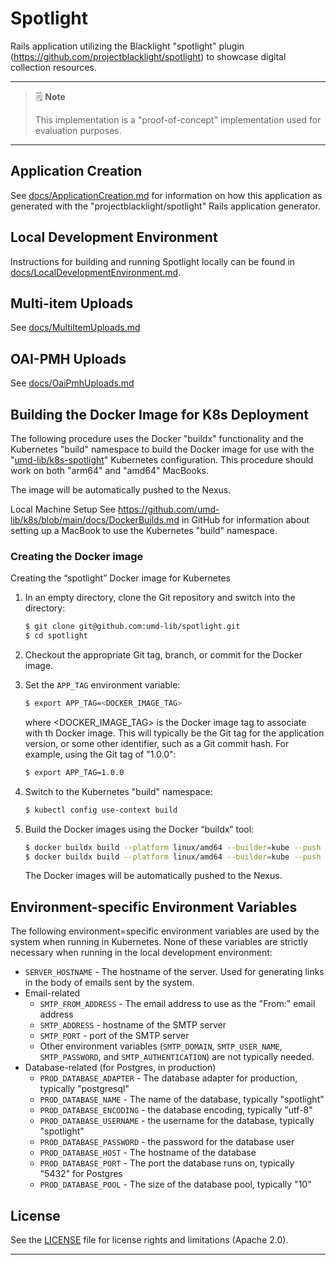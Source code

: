 # Spotlight

Rails application utilizing the Blacklight "spotlight" plugin
(<https://github.com/projectblacklight/spotlight>) to showcase digital
collection resources.

----

> 🗒️ **Note**
>
> This implementation is a "proof-of-concept" implementation used for evaluation
> purposes.

----

## Application Creation

See [docs/ApplicationCreation.md](docs/ApplicationCreation.md) for information
on how this application as generated with the "projectblacklight/spotlight"
Rails application generator.

## Local Development Environment

Instructions for building and running Spotlight locally can be found in
[docs/LocalDevelopmentEnvironment.md](docs/LocalDevelopmentEnvironment.md).

## Multi-item Uploads

See [docs/MultiItemUploads.md](docs/MultiItemUploads.md)

## OAI-PMH Uploads

See [docs/OaiPmhUploads.md](docs/OaiPmhUploads.md)

## Building the Docker Image for K8s Deployment

The following procedure uses the Docker "buildx" functionality and the
Kubernetes "build" namespace to build the Docker image for use with the
"[umd-lib/k8s-spotlight][k8s-spotlight]" Kubernetes configuration. This
procedure should work on both "arm64" and "amd64" MacBooks.

The image will be automatically pushed to the Nexus.

Local Machine Setup
See <https://github.com/umd-lib/k8s/blob/main/docs/DockerBuilds.md> in GitHub
for information about setting up a MacBook to use the Kubernetes "build"
namespace.

### Creating the Docker image

Creating the “spotlight” Docker image for Kubernetes

1. In an empty directory, clone the Git repository and switch into the
   directory:

    ```zsh
    $ git clone git@github.com:umd-lib/spotlight.git
    $ cd spotlight
    ```

2. Checkout the appropriate Git tag, branch, or commit for the Docker image.

3. Set the `APP_TAG` environment variable:

    ```zsh
    $ export APP_TAG=<DOCKER_IMAGE_TAG>
    ```

   where \<DOCKER_IMAGE_TAG> is the Docker image tag to associate with th
   Docker image. This will typically be the Git tag for the application version,
   or some other identifier, such as a Git commit hash. For example, using
   the Git tag of "1.0.0":

    ```zsh
    $ export APP_TAG=1.0.0
    ```

4. Switch to the Kubernetes "build" namespace:

    ```zsh
    $ kubectl config use-context build
    ```

5. Build the Docker images using the Docker “buildx” tool:

    ```zsh
    $ docker buildx build --platform linux/amd64 --builder=kube --push --no-cache -t docker.lib.umd.edu/spotlight:$APP_TAG -f Dockerfile .
    $ docker buildx build --platform linux/amd64 --builder=kube --push --no-cache -t docker.lib.umd.edu/spotlight-solr:$APP_TAG -f Dockerfile.solr .
    ```

   The Docker images will be automatically pushed to the Nexus.

## Environment-specific Environment Variables

The following environment=specific environment variables are used by the system
 when running in Kubernetes. None of these variables are strictly necessary when
running in the local development environment:

* `SERVER_HOSTNAME` - The hostname of the server. Used for generating links in
  the body of emails sent by the system.
* Email-related
  * `SMTP_FROM_ADDRESS` - The email address to use as the "From:" email address
  * `SMTP_ADDRESS` - hostname of the SMTP server
  * `SMTP_PORT` - port of the SMTP server
  * Other environment variables (`SMTP_DOMAIN`, `SMTP_USER_NAME`,
    `SMTP_PASSWORD`, and `SMTP_AUTHENTICATION`) are not typically needed.
* Database-related (for Postgres, in production)
  * `PROD_DATABASE_ADAPTER` - The database adapter for production, typically
    "postgresql"
  * `PROD_DATABASE_NAME` - The name of the database, typically "spotlight"
  * `PROD_DATABASE_ENCODING` - the database encoding, typically "utf-8"
  * `PROD_DATABASE_USERNAME` - the username for the database, typically
    "spotlight"
  * `PROD_DATABASE_PASSWORD` - the password for the database user
  * `PROD_DATABASE_HOST` - The hostname of the database
  * `PROD_DATABASE_PORT` - The port the database runs on, typically "5432" for
     Postgres
  * `PROD_DATABASE_POOL` - The size of the database pool, typically "10"

## License

See the [LICENSE](LICENSE.md) file for license rights and limitations
(Apache 2.0).

----

[k8s-spotlight]: https://github.com/umd-lib/k8s-spotlight
